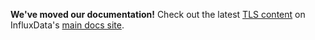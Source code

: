 **We've moved our documentation!** Check out the latest [TLS content](https://docs.influxdata.com/chronograf/v1.3/administration/security-best-practices/#tls) on InfluxData's [main docs site](https://docs.influxdata.com/chronograf/v1.3/).
